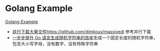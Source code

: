 # Golang Example

[Golang Example](https://golangexample.com/author/golang/)

- [并行下载大量文件](https://golangexample.com/download-a-large-list-of-files-in-parallel/)<https://github.com/dimkouv/massivedl> 参考并行下载
- [一步步提升 Go 语言生成随机字符串的效率](https://www.flysnow.org/2019/09/30/how-to-generate-a-random-string-of-a-fixed-length-in-go.html)生成一个固定长度的随机字符串，包含大小写字母，没有数字，没有特殊字符串
